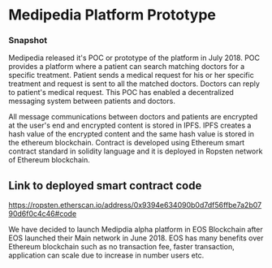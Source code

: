 # Medipedia Platform Prototype

### Snapshot
Medipedia released it's POC or prototype of the platform in July 2018. POC provides a platform where a patient can search matching doctors for a specific treatment. Patient sends a medical request for his or her specific treatment and request is sent to all the matched doctors. Doctors can reply to patient's medical request. This POC has enabled a decentralized messaging system between patients and doctors. 

All message communications between doctors and patients are encrypted at the user's end and encrypted content is stored in IPFS. IPFS creates a hash value of the encrypted content and the same hash value is stored in the ethereum blockchain.
Contract is developed using Ethereum smart contract standard in solidity language and it is deployed in Ropsten network of Ethereum blockchain.

## Link to deployed smart contract code
https://ropsten.etherscan.io/address/0x9394e634090b0d7df56ffbe7a2b0790d6f0c4c46#code

We have decided to launch Medipdia alpha platform in EOS Blockchain after EOS launched their Main network in June 2018. EOS has many benefits over Ethereum blockchain such as no transaction fee, faster transaction, application can scale due to increase in number users etc.








